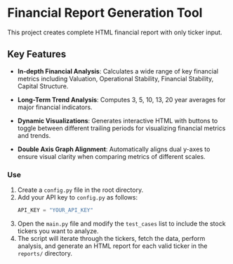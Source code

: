 # Financial Report Generation Tool

This project creates complete HTML financial report with only ticker input.

## Key Features

- **In-depth Financial Analysis**: Calculates a wide range of key financial metrics including Valuation, Operational Stability, Financial Stability, Capital Structure.
- **Long-Term Trend Analysis**: Computes 3, 5, 10, 13, 20 year averages for major financial indicators.

- **Dynamic Visualizations**: Generates interactive HTML with buttons to toggle between different trailing periods for visualizing financial metrics and trends.
- **Double Axis Graph Alignment**: Automatically aligns dual y-axes to ensure visual clarity when comparing metrics of different scales.


### Use

1.  Create a `config.py` file in the root directory.
2.  Add your API key to `config.py` as follows:
    ```python
    API_KEY = "YOUR_API_KEY"
    ```
3. Open the `main.py` file and modify the `test_cases` list to include the stock tickers you want to analyze.
4. The script will iterate through the tickers, fetch the data, perform analysis, and generate an HTML report for each valid ticker in the `reports/` directory.
